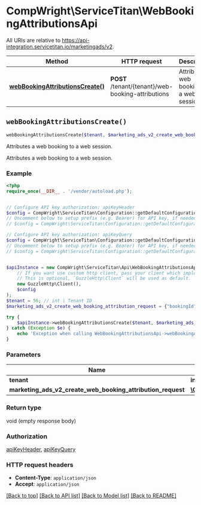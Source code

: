 # CompWright\ServiceTitan\WebBookingAttributionsApi

All URIs are relative to https://api-integration.servicetitan.io/marketingads/v2.

Method | HTTP request | Description
------------- | ------------- | -------------
[**webBookingAttributionsCreate()**](WebBookingAttributionsApi.md#webBookingAttributionsCreate) | **POST** /tenant/{tenant}/web-booking-attributions | Attributes a web booking to a web session.


## `webBookingAttributionsCreate()`

```php
webBookingAttributionsCreate($tenant, $marketing_ads_v2_create_web_booking_attribution_request)
```

Attributes a web booking to a web session.

Attributes a web booking to a web session.

### Example

```php
<?php
require_once(__DIR__ . '/vendor/autoload.php');


// Configure API key authorization: apiKeyHeader
$config = CompWright\ServiceTitan\Configuration::getDefaultConfiguration()->setApiKey('ST-App-Key', 'YOUR_API_KEY');
// Uncomment below to setup prefix (e.g. Bearer) for API key, if needed
// $config = CompWright\ServiceTitan\Configuration::getDefaultConfiguration()->setApiKeyPrefix('ST-App-Key', 'Bearer');

// Configure API key authorization: apiKeyQuery
$config = CompWright\ServiceTitan\Configuration::getDefaultConfiguration()->setApiKey('servicetitanapplicationkey', 'YOUR_API_KEY');
// Uncomment below to setup prefix (e.g. Bearer) for API key, if needed
// $config = CompWright\ServiceTitan\Configuration::getDefaultConfiguration()->setApiKeyPrefix('servicetitanapplicationkey', 'Bearer');


$apiInstance = new CompWright\ServiceTitan\Api\WebBookingAttributionsApi(
    // If you want use custom http client, pass your client which implements `GuzzleHttp\ClientInterface`.
    // This is optional, `GuzzleHttp\Client` will be used as default.
    new GuzzleHttp\Client(),
    $config
);
$tenant = 56; // int | Tenant ID
$marketing_ads_v2_create_web_booking_attribution_request = {"bookingId":0,"webSessionData":{"landingPageUrl":"string","referrerUrl":"string","gclid":"string","fbclid":"string","msclkid":"string","utmSource":"string","utmMedium":"string","utmCampaign":"string","utmAdgroup":"string","utmTerm":"string","utmContent":"string","googleAnalyticsClientId":"string"}}; // \CompWright\ServiceTitan\Model\MarketingAdsV2CreateWebBookingAttributionRequest

try {
    $apiInstance->webBookingAttributionsCreate($tenant, $marketing_ads_v2_create_web_booking_attribution_request);
} catch (Exception $e) {
    echo 'Exception when calling WebBookingAttributionsApi->webBookingAttributionsCreate: ', $e->getMessage(), PHP_EOL;
}
```

### Parameters

Name | Type | Description  | Notes
------------- | ------------- | ------------- | -------------
 **tenant** | **int**| Tenant ID |
 **marketing_ads_v2_create_web_booking_attribution_request** | [**\CompWright\ServiceTitan\Model\MarketingAdsV2CreateWebBookingAttributionRequest**](../Model/MarketingAdsV2CreateWebBookingAttributionRequest.md)|  | [optional]

### Return type

void (empty response body)

### Authorization

[apiKeyHeader](../../README.md#apiKeyHeader), [apiKeyQuery](../../README.md#apiKeyQuery)

### HTTP request headers

- **Content-Type**: `application/json`
- **Accept**: `application/json`

[[Back to top]](#) [[Back to API list]](../../README.md#endpoints)
[[Back to Model list]](../../README.md#models)
[[Back to README]](../../README.md)
